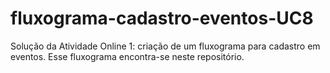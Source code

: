 # fluxograma-cadastro-eventos-UC8

Solução da Atividade Online 1: criação de um fluxograma para cadastro em eventos.
Esse fluxograma encontra-se neste repositório.
